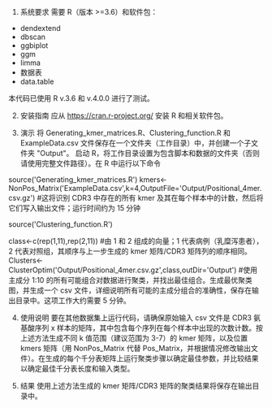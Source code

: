 1. 系统要求
需要 R（版本 >=3.6）和软件包：

- dendextend
- dbscan
- ggbiplot
- ggm
- limma
- 数据表
- data.table

本代码已使用 R v.3.6 和 v.4.0.0 进行了测试。


2. 安装指南
应从 https://cran.r-project.org/ 安装 R 和相关软件包。


3. 演示
将 Generating_kmer_matrices.R、Clustering_function.R 和 ExampleData.csv 文件保存在一个文件夹（工作目录）中，并创建一个子文件夹 "Output"。
启动 R，将工作目录设置为包含脚本和数据的文件夹（否则请使用完整文件路径）。在 R 中运行以下命令 

source('Generating_kmer_matrices.R')
kmers<-NonPos_Matrix('ExampleData.csv',k=4,OutputFile='Output/Positional_4mer.csv.gz')
#这将识别 CDR3 中存在的所有 kmer 及其在每个样本中的计数，然后将它们写入输出文件；运行时间约为 15 分钟


source('Clustering_function.R')

class<-c(rep(1,11),rep(2,11))  #由 1 和 2 组成的向量；1 代表病例（乳糜泻患者），2 代表对照组，其顺序与上一步生成的 kmer 矩阵/CDR3 矩阵列的顺序相同。
Clusters<-ClusterOptim('Output/Positional_4mer.csv.gz',class,outDir='Output') #使用主成分 1:10 的所有可能组合对数据进行聚类，并找出最佳组合。生成最优聚类图，并生成一个 csv 文件，详细说明所有可能的主成分组合的准确性，保存在输出目录中。这项工作大约需要 5 分钟。


4. 使用说明
要在其他数据集上运行代码，请确保原始输入 csv 文件是 CDR3 氨基酸序列 x 样本的矩阵，其中包含每个序列在每个样本中出现的次数计数。按上述方法生成不同 k 值范围（建议范围为 3-7）的 kmer 矩阵，以及位置 kmers 矩阵（用 NonPos_Matrix 代替 Pos_Matrix，并根据情况修改输出文件）。在生成的每个千分表矩阵上运行聚类步骤以确定最佳参数，并比较结果以确定最佳千分表长度和输入类型。


5. 结果
使用上述方法生成的 kmer 矩阵/CDR3 矩阵的聚类结果将保存在输出目录中。
